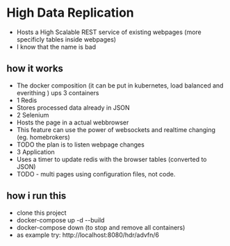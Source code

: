 # High Data Replication
 - Hosts a High Scalable REST service of existing webpages (more specificly tables inside webpages)
 - I know that the name is bad
 
## how it works
 - The docker composition (it can be put in kubernetes, load balanced and everithing ) ups 3 containers
 - 1 Redis 
  - Stores processed data already in JSON
 - 2 Selenium
  - Hosts the page in a actual webbrowser
  - This feature can use the power of websockets and realtime changing (eg. homebrokers)
  - TODO the plan is to listen webpage changes
 - 3 Application
  - Uses a timer to update redis with the browser tables (converted to JSON)
  - TODO - multi pages using configuration files, not code.

## how i run this
 - clone this project
 - docker-compose up -d --build
 - docker-compose down (to stop and remove all containers)
 - as example try: http://localhost:8080/hdr/advfn/6